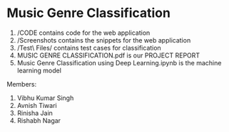 # Music Genre Classification #

1. /CODE contains code for the web application
2. /Screenshots contains the snippets for the web application
3. /Test\ Files/ contains test cases for classification
4. MUSIC GENRE CLASSIFICATION.pdf is our PROJECT REPORT
5. Music Genre Classification using Deep Learning.ipynb is the machine learning model

Members:
1. Vibhu Kumar Singh
2. Avnish Tiwari
3. Rinisha Jain
4. Rishabh Nagar
